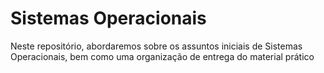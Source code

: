 # Sistemas Operacionais

Neste repositório, abordaremos sobre os assuntos iniciais de Sistemas Operacionais, bem como uma organização de entrega do material prático


